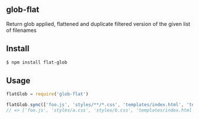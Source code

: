 ## glob-flat

Return glob applied, flattened and duplicate filtered version of the given list of filenames

## Install

```bash
$ npm install flat-glob
```

## Usage

```js
flatGlob = require('glob-flat')

flatGlob.sync(['foo.js', 'styles/**/*.css', 'templates/index.html', 'templates/**/*.html'])
// => ['foo.js', 'styles/a.css', 'styles/b.css', 'templates/index.html', 'templates/foo.html', 'templates/bar.html']
```
